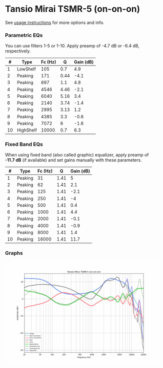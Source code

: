 # Tansio Mirai TSMR-5 (on-on-on)
See [usage instructions](https://github.com/jaakkopasanen/AutoEq#usage) for more options and info.

### Parametric EQs
You can use filters 1-5 or 1-10. Apply preamp of -4.7 dB or -6.4 dB, respectively.

|   # | Type      |   Fc (Hz) |    Q |   Gain (dB) |
|-----|-----------|-----------|------|-------------|
|   1 | LowShelf  |       105 | 0.7  |         4.9 |
|   2 | Peaking   |       171 | 0.44 |        -4.1 |
|   3 | Peaking   |       897 | 1.1  |         4.8 |
|   4 | Peaking   |      4546 | 4.46 |        -2.1 |
|   5 | Peaking   |      6040 | 5.16 |         3.4 |
|   6 | Peaking   |      2140 | 3.74 |        -1.4 |
|   7 | Peaking   |      2995 | 3.13 |         1.2 |
|   8 | Peaking   |      4385 | 3.3  |        -0.6 |
|   9 | Peaking   |      7072 | 6    |        -1.6 |
|  10 | HighShelf |     10000 | 0.7  |         6.3 |

### Fixed Band EQs
When using fixed band (also called graphic) equalizer, apply preamp of **-11.7 dB** (if available) and set gains manually with these parameters.

|   # | Type    |   Fc (Hz) |    Q |   Gain (dB) |
|-----|---------|-----------|------|-------------|
|   1 | Peaking |        31 | 1.41 |         5   |
|   2 | Peaking |        62 | 1.41 |         2.1 |
|   3 | Peaking |       125 | 1.41 |        -2.1 |
|   4 | Peaking |       250 | 1.41 |        -4   |
|   5 | Peaking |       500 | 1.41 |         0.4 |
|   6 | Peaking |      1000 | 1.41 |         4.4 |
|   7 | Peaking |      2000 | 1.41 |        -0.1 |
|   8 | Peaking |      4000 | 1.41 |        -0.9 |
|   9 | Peaking |      8000 | 1.41 |         1.4 |
|  10 | Peaking |     16000 | 1.41 |        11.7 |

### Graphs
![](./Tansio%20Mirai%20TSMR-5%20(on-on-on).png)
